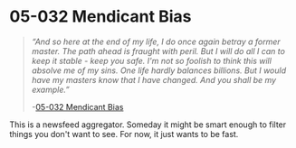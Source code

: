 # 05-032 Mendicant Bias

> *“And so here at the end of my life, I do once again betray a former
> master. The path ahead is fraught with peril. But I will do all I can to
> keep it stable - keep you safe. I'm not so foolish to think this will
> absolve me of my sins. One life hardly balances billions. But I would
> have my masters know that I have changed. And you shall be my example.”*
>
> -[05-032 Mendicant Bias](http://halo.wikia.com/wiki/032_Mendicant_Bias)

This is a newsfeed aggregator.  Someday it might be smart enough to filter things you don't want to see.  For now, it just wants to be fast.

